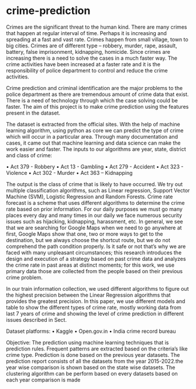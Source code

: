 # crime-prediction

Crimes are the significant threat to the human kind. There are many 
crimes that happen at regular interval of time. Perhaps it is increasing and 
spreading at a fast and vast rate. Crimes happen from small village, town to 
big cities. 
Crimes are of different type – robbery, murder, rape, assault, 
battery, false imprisonment, kidnapping, homicide. Since crimes are 
increasing there is a need to solve the cases in a much faster way. The crime 
activities have been increased at a faster rate and it is the responsibility of 
police department to control and reduce the crime activities. 

Crime prediction and criminal identification are the major problems to the police 
department as there are tremendous amount of crime data that exist. There is 
a need of technology through which the case solving could be faster. The 
aim of this project is to make crime prediction using the features present in 
the dataset.

The dataset is extracted from the official sites. With the help of 
machine learning algorithm, using python as core we can predict the type of 
crime which will occur in a particular area. Through many documentation 
and cases, it came out that machine learning and data science can make the 
work easier and faster. The inputs to our algorithms are year, state, district 
and class of crime:



• Act 379 - Robbery
• Act 13 - Gambling
• Act 279 - Accident
• Act 323 - Violence
• Act 302 - Murder
• Act 363 – Kidnapping



The output is the class of crime that is likely to have occurred. We 
try out multiple classification algorithms, such as Linear regression, Support 
Vector Machine (SVM), Logistic Regression and Random Forests.
Crime rate forecast is a scheme that uses different algorithms to 
determine the crime rate based on prior information. For our daily purposes 
we must go many places every day and many times in our daily we face 
numerous security issues such as hijacking, kidnapping, harassment, etc. In 
general, we see that we are searching for Google Maps when we need to go 
anywhere at first, Google Maps show that one, two or more ways to get to 
the destination, but we always choose the shortcut route, but we do not 
comprehend the path condition properly. Is it safe or not that’s why we are 
faced with many unpleasant circumstances; this research introduces the 
design and execution of a strategy based on past crime data and analyzes the 
crime rate in past areas at distinct moments; for this work, we use primary 
data those are collected from the people based on their previous crime 
problem. 

In our train information collection, we used different algorithms to 
figure out the highest precision between the Linear Regression algorithms 
that provides the greatest precision. In this paper, we use different models 
and table to show the different types of crime rate, mostly working data from 
last 7 years of crime and showing the level of crime prediction in different 
issues described in Sect.

Dataset platforms:
• Kaggle
• Open.gov.in
• India crime record bureau

Objective:
The prediction using machine learning techniques that is prediction 
rules. Frequent patterns are extracted based on the criteria’s like crime 
type. Prediction is done based on the previous year datasets. The prediction 
report consists of all the datasets from the year 2015-2022.the year wise 
comparison is shown based on the state wise datasets. The clustering 
algorithm can be perform based on every datasets based on each year 
comparison is made
